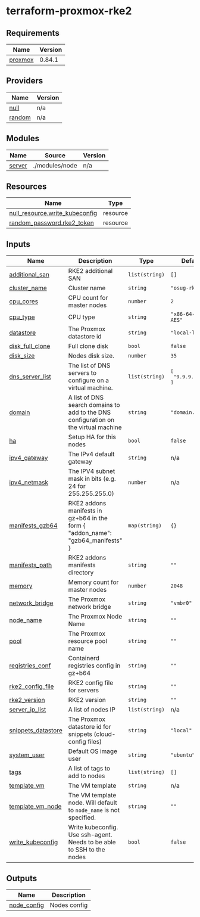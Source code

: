 # terraform-proxmox-rke2

<!-- BEGIN_TF_DOCS -->
## Requirements

| Name | Version |
|------|---------|
| <a name="requirement_proxmox"></a> [proxmox](#requirement\_proxmox) | 0.84.1 |

## Providers

| Name | Version |
|------|---------|
| <a name="provider_null"></a> [null](#provider\_null) | n/a |
| <a name="provider_random"></a> [random](#provider\_random) | n/a |

## Modules

| Name | Source | Version |
|------|--------|---------|
| <a name="module_server"></a> [server](#module\_server) | ./modules/node | n/a |

## Resources

| Name | Type |
|------|------|
| [null_resource.write_kubeconfig](https://registry.terraform.io/providers/hashicorp/null/latest/docs/resources/resource) | resource |
| [random_password.rke2_token](https://registry.terraform.io/providers/hashicorp/random/latest/docs/resources/password) | resource |

## Inputs

| Name | Description | Type | Default | Required |
|------|-------------|------|---------|:--------:|
| <a name="input_additional_san"></a> [additional\_san](#input\_additional\_san) | RKE2 additional SAN | `list(string)` | `[]` | no |
| <a name="input_cluster_name"></a> [cluster\_name](#input\_cluster\_name) | Cluster name | `string` | `"osug-rke"` | no |
| <a name="input_cpu_cores"></a> [cpu\_cores](#input\_cpu\_cores) | CPU count for master nodes | `number` | `2` | no |
| <a name="input_cpu_type"></a> [cpu\_type](#input\_cpu\_type) | CPU type | `string` | `"x86-64-v2-AES"` | no |
| <a name="input_datastore"></a> [datastore](#input\_datastore) | The Proxmox datastore id | `string` | `"local-lvm"` | no |
| <a name="input_disk_full_clone"></a> [disk\_full\_clone](#input\_disk\_full\_clone) | Full clone disk | `bool` | `false` | no |
| <a name="input_disk_size"></a> [disk\_size](#input\_disk\_size) | Nodes disk size. | `number` | `35` | no |
| <a name="input_dns_server_list"></a> [dns\_server\_list](#input\_dns\_server\_list) | The list of DNS servers to configure on a virtual machine. | `list(string)` | <pre>[<br/>  "9.9.9.9"<br/>]</pre> | no |
| <a name="input_domain"></a> [domain](#input\_domain) | A list of DNS search domains to add to the DNS configuration on the virtual machine | `string` | `"domain.local"` | no |
| <a name="input_ha"></a> [ha](#input\_ha) | Setup HA for this nodes | `bool` | `false` | no |
| <a name="input_ipv4_gateway"></a> [ipv4\_gateway](#input\_ipv4\_gateway) | The IPv4 default gateway | `string` | n/a | yes |
| <a name="input_ipv4_netmask"></a> [ipv4\_netmask](#input\_ipv4\_netmask) | The IPV4 subnet mask in bits (e.g. 24 for 255.255.255.0) | `number` | n/a | yes |
| <a name="input_manifests_gzb64"></a> [manifests\_gzb64](#input\_manifests\_gzb64) | RKE2 addons manifests in gz+b64 in the form { "addon\_name": "gzb64\_manifests" } | `map(string)` | `{}` | no |
| <a name="input_manifests_path"></a> [manifests\_path](#input\_manifests\_path) | RKE2 addons manifests directory | `string` | `""` | no |
| <a name="input_memory"></a> [memory](#input\_memory) | Memory count for master nodes | `number` | `2048` | no |
| <a name="input_network_bridge"></a> [network\_bridge](#input\_network\_bridge) | The Proxmox network bridge | `string` | `"vmbr0"` | no |
| <a name="input_node_name"></a> [node\_name](#input\_node\_name) | The Proxmox Node Name | `string` | `""` | no |
| <a name="input_pool"></a> [pool](#input\_pool) | The Proxmox resource pool name | `string` | `""` | no |
| <a name="input_registries_conf"></a> [registries\_conf](#input\_registries\_conf) | Containerd registries config in gz+b64 | `string` | `""` | no |
| <a name="input_rke2_config_file"></a> [rke2\_config\_file](#input\_rke2\_config\_file) | RKE2 config file for servers | `string` | `""` | no |
| <a name="input_rke2_version"></a> [rke2\_version](#input\_rke2\_version) | RKE2 version | `string` | `""` | no |
| <a name="input_server_ip_list"></a> [server\_ip\_list](#input\_server\_ip\_list) | A list of nodes IP | `list(string)` | n/a | yes |
| <a name="input_snippets_datastore"></a> [snippets\_datastore](#input\_snippets\_datastore) | The Proxmox datastore id for snippets (cloud-config files) | `string` | `"local"` | no |
| <a name="input_system_user"></a> [system\_user](#input\_system\_user) | Default OS image user | `string` | `"ubuntu"` | no |
| <a name="input_tags"></a> [tags](#input\_tags) | A list of tags to add to nodes | `list(string)` | `[]` | no |
| <a name="input_template_vm"></a> [template\_vm](#input\_template\_vm) | The VM template | `string` | n/a | yes |
| <a name="input_template_vm_node"></a> [template\_vm\_node](#input\_template\_vm\_node) | The VM template node. Will default to `node_name` is not specified. | `string` | `""` | no |
| <a name="input_write_kubeconfig"></a> [write\_kubeconfig](#input\_write\_kubeconfig) | Write kubeconfig. Use ssh-agent. Needs to be able to SSH to the nodes | `bool` | `false` | no |

## Outputs

| Name | Description |
|------|-------------|
| <a name="output_node_config"></a> [node\_config](#output\_node\_config) | Nodes config |
<!-- END_TF_DOCS -->
